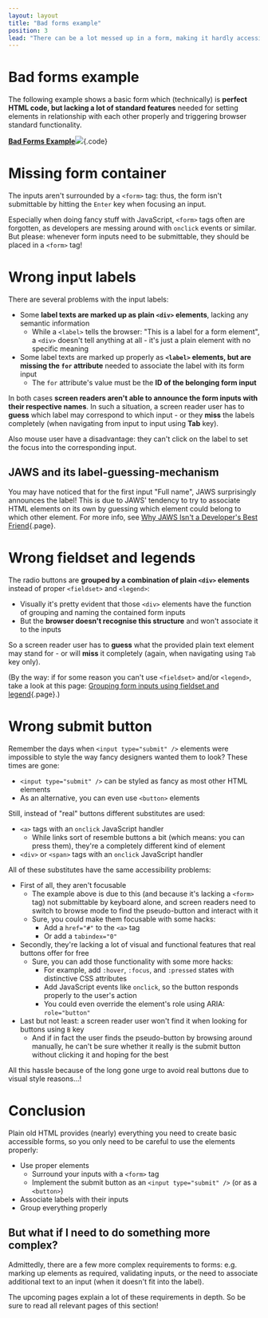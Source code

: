 ```yaml
---
layout: layout
title: "Bad forms example"
position: 3
lead: "There can be a lot messed up in a form, making it hardly accessible in many ways. The most common ones are shown here."
---
```


# Bad forms example

The following example shows a basic form which (technically) is **perfect HTML code, but lacking a lot of standard features** needed for setting elements in relationship with each other properly and triggering browser standard functionality.

[**Bad Forms Example**![](https://s3-us-west-2.amazonaws.com/i.cdpn.io/1279260.JyQmgb.small.22f3865d-d744-4b69-bead-d744b2c6d43b.png)](https://codepen.io/accessibility-developer-guide/pen/JyQmgb){.code}

# Missing form container

The inputs aren't surrounded by a `<form>` tag: thus, the form isn't submittable by hitting the `Enter` key when focusing an input.

Especially when doing fancy stuff with JavaScript, `<form>` tags often are forgotten, as developers are messing around with `onclick` events or similar. But please: whenever form inputs need to be submittable, they should be placed in a `<form>` tag!

# Wrong input labels

There are several problems with the input labels:

- Some **label texts are marked up as plain `<div>` elements**, lacking any semantic information
    - While a `<label>` tells the browser: "This is a label for a form element", a `<div>` doesn't tell anything at all - it's just a plain element with no specific meaning
- Some label texts are marked up properly as **`<label>` elements, but are missing the `for` attribute** needed to associate the label with its form input
    - The `for` attribute's value must be the **ID of the belonging form input**

In both cases **screen readers aren't able to announce the form inputs with their respective names**. In such a situation, a screen reader user has to **guess** which label may correspond to which input - or they **miss** the labels completely (when navigating from input to input using **Tab** key).

Also mouse user have a disadvantage: they can't click on the label to set the focus into the corresponding input.

## JAWS and its label-guessing-mechanism

You may have noticed that for the first input "Full name", JAWS surprisingly announces the label! This is due to JAWS' tendency to try to associate HTML elements on its own by guessing which element could belong to which other element. For more info, see [Why JAWS Isn't a Developer's Best Friend](/part--knowledge-about-accessibility---introduction/chapter--introduction-to-desktop-screen-reader-usage---overview/why-jaws-isnt-a-developers-best-friend){.page}.

# Wrong fieldset and legends

The radio buttons are **grouped by a combination of plain `<div>` elements** instead of proper `<fieldset>` and `<legend>`:

- Visually it's pretty evident that those `<div>` elements have the function of grouping and naming the contained form inputs
- But the **browser doesn't recognise this structure** and won't associate it to the inputs

So a screen reader user has to **guess** what the provided plain text element may stand for - or will **miss** it completely (again, when navigating using `Tab` key only).

(By the way: if for some reason you can't use `<fieldset>` and/or `<legend>`, take a look at this page: [Grouping form inputs using fieldset and legend](/part--examples-of-accessibility-patterns---introduction/forms--validations--and-error-messages/grouping-form-inputs-using-fieldset-and-legend){.page}.)

# Wrong submit button

Remember the days when `<input type="submit" />` elements were impossible to style the way fancy designers wanted them to look? These times are gone:

- `<input type="submit" />` can be styled as fancy as most other HTML elements
- As an alternative, you can even use `<button>` elements

Still, instead of "real" buttons different substitutes are used:

- `<a>` tags with an `onclick` JavaScript handler
    - While links sort of resemble buttons a bit (which means: you can press them), they're a completely different kind of element
- `<div>` or `<span>` tags with an `onclick` JavaScript handler

All of these substitutes have the same accessibility problems:

- First of all, they aren't focusable
    - The example above is due to this (and because it's lacking a `<form>` tag) not submittable by keyboard alone, and screen readers need to switch to browse mode to find the pseudo-button and interact with it
    - Sure, you could make them focusable with some hacks:
        - Add a `href="#"` to the `<a>` tag
        - Or add a `tabindex="0"`
- Secondly, they're lacking a lot of visual and functional features that real buttons offer for free
    - Sure, you can add those functionality with some more hacks:
        - For example, add `:hover`, `:focus`, and `:pressed` states with distinctive CSS attributes
        - Add JavaScript events like `onclick`, so the button responds properly to the user's action
        - You could even override the element's role using ARIA: `role="button"`
- Last but not least: a screen reader user won't find it when looking for buttons using `B` key
    - And if in fact the user finds the pseudo-button by browsing around manually, he can't be sure whether it really is the submit button without clicking it and hoping for the best

All this hassle because of the long gone urge to avoid real buttons due to visual style reasons...!

# Conclusion

Plain old HTML provides (nearly) everything you need to create basic accessible forms, so you only need to be careful to use the elements properly:

- Use proper elements
    - Surround your inputs with a `<form>` tag
    - Implement the submit button as an `<input type="submit" />` (or as a `<button>`)
- Associate labels with their inputs
- Group everything properly

## But what if I need to do something more complex?

Admittedly, there are a few more complex requirements to forms: e.g. marking up elements as required, validating inputs, or the need to associate additional text to an input (when it doesn't fit into the label).

The upcoming pages explain a lot of these requirements in depth. So be sure to read all relevant pages of this section!